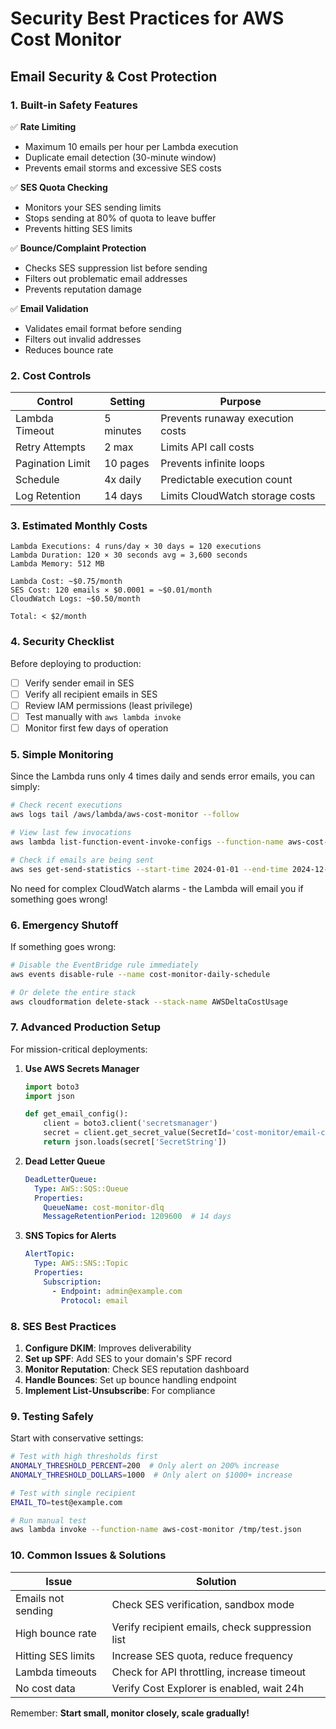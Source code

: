# Security Best Practices for AWS Cost Monitor

## Email Security & Cost Protection

### 1. **Built-in Safety Features**

✅ **Rate Limiting**
- Maximum 10 emails per hour per Lambda execution
- Duplicate email detection (30-minute window)
- Prevents email storms and excessive SES costs

✅ **SES Quota Checking**
- Monitors your SES sending limits
- Stops sending at 80% of quota to leave buffer
- Prevents hitting SES limits

✅ **Bounce/Complaint Protection**
- Checks SES suppression list before sending
- Filters out problematic email addresses
- Prevents reputation damage

✅ **Email Validation**
- Validates email format before sending
- Filters out invalid addresses
- Reduces bounce rate

### 2. **Cost Controls**

| Control | Setting | Purpose |
|---------|---------|---------|
| Lambda Timeout | 5 minutes | Prevents runaway execution costs |
| Retry Attempts | 2 max | Limits API call costs |
| Pagination Limit | 10 pages | Prevents infinite loops |
| Schedule | 4x daily | Predictable execution count |
| Log Retention | 14 days | Limits CloudWatch storage costs |

### 3. **Estimated Monthly Costs**

```
Lambda Executions: 4 runs/day × 30 days = 120 executions
Lambda Duration: 120 × 30 seconds avg = 3,600 seconds
Lambda Memory: 512 MB

Lambda Cost: ~$0.75/month
SES Cost: 120 emails × $0.0001 = ~$0.01/month
CloudWatch Logs: ~$0.50/month

Total: < $2/month
```

### 4. **Security Checklist**

Before deploying to production:

- [ ] Verify sender email in SES
- [ ] Verify all recipient emails in SES
- [ ] Review IAM permissions (least privilege)
- [ ] Test manually with `aws lambda invoke`
- [ ] Monitor first few days of operation

### 5. **Simple Monitoring**

Since the Lambda runs only 4 times daily and sends error emails, you can simply:

```bash
# Check recent executions
aws logs tail /aws/lambda/aws-cost-monitor --follow

# View last few invocations
aws lambda list-function-event-invoke-configs --function-name aws-cost-monitor

# Check if emails are being sent
aws ses get-send-statistics --start-time 2024-01-01 --end-time 2024-12-31
```

No need for complex CloudWatch alarms - the Lambda will email you if something goes wrong!

### 6. **Emergency Shutoff**

If something goes wrong:

```bash
# Disable the EventBridge rule immediately
aws events disable-rule --name cost-monitor-daily-schedule

# Or delete the entire stack
aws cloudformation delete-stack --stack-name AWSDeltaCostUsage
```

### 7. **Advanced Production Setup**

For mission-critical deployments:

1. **Use AWS Secrets Manager**
   ```python
   import boto3
   import json
   
   def get_email_config():
       client = boto3.client('secretsmanager')
       secret = client.get_secret_value(SecretId='cost-monitor/email-config')
       return json.loads(secret['SecretString'])
   ```

2. **Dead Letter Queue**
   ```yaml
   DeadLetterQueue:
     Type: AWS::SQS::Queue
     Properties:
       QueueName: cost-monitor-dlq
       MessageRetentionPeriod: 1209600  # 14 days
   ```

3. **SNS Topics for Alerts**
   ```yaml
   AlertTopic:
     Type: AWS::SNS::Topic
     Properties:
       Subscription:
         - Endpoint: admin@example.com
           Protocol: email
   ```

### 8. **SES Best Practices**

1. **Configure DKIM**: Improves deliverability
2. **Set up SPF**: Add SES to your domain's SPF record
3. **Monitor Reputation**: Check SES reputation dashboard
4. **Handle Bounces**: Set up bounce handling endpoint
5. **Implement List-Unsubscribe**: For compliance

### 9. **Testing Safely**

Start with conservative settings:
```bash
# Test with high thresholds first
ANOMALY_THRESHOLD_PERCENT=200  # Only alert on 200% increase
ANOMALY_THRESHOLD_DOLLARS=1000  # Only alert on $1000+ increase

# Test with single recipient
EMAIL_TO=test@example.com

# Run manual test
aws lambda invoke --function-name aws-cost-monitor /tmp/test.json
```

### 10. **Common Issues & Solutions**

| Issue | Solution |
|-------|----------|
| Emails not sending | Check SES verification, sandbox mode |
| High bounce rate | Verify recipient emails, check suppression list |
| Hitting SES limits | Increase SES quota, reduce frequency |
| Lambda timeouts | Check for API throttling, increase timeout |
| No cost data | Verify Cost Explorer is enabled, wait 24h |

Remember: **Start small, monitor closely, scale gradually!**